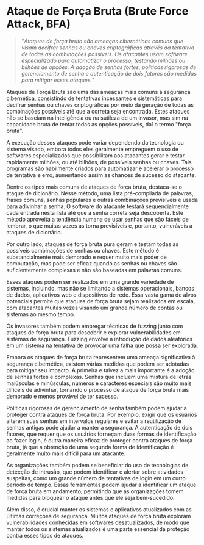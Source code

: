 # Ataque de Força Bruta (Brute Force Attack, BFA)

>"*Ataques de força bruta são ameaças cibernéticas comuns que visam decifrar senhas ou chaves criptográficas através da tentativa de todas as combinações possíveis. Os atacantes usam software especializado para automatizar o processo, testando milhões ou bilhões de opções. A adoção de senhas fortes, políticas rigorosas de gerenciamento de senha e autenticação de dois fatores são medidas para mitigar esses ataques.*" 

Ataques de Força Bruta são uma das ameaças mais comuns à segurança cibernética, consistindo de tentativas incessantes e sistemáticas para decifrar senhas ou chaves criptográficas por meio da geração de todas as combinações possíveis até que a correta seja encontrada. Estes ataques não se baseiam na inteligência ou na sutileza de um invasor, mas sim na capacidade bruta de tentar todas as opções possíveis, daí o termo "força bruta".

A execução desses ataques pode variar dependendo da tecnologia ou sistema visado, embora todos eles geralmente empreguem o uso de softwares especializados que possibilitam aos atacantes gerar e testar rapidamente milhões, ou até bilhões, de possíveis senhas ou chaves. Tais programas são habilmente criados para automatizar e acelerar o processo de tentativa e erro, aumentando assim as chances de sucesso do atacante.

Dentre os tipos mais comuns de ataques de força bruta, destaca-se o ataque de dicionário. Nesse método, uma lista pré-compilada de palavras, frases comuns, senhas populares e outras combinações previsíveis é usada para adivinhar a senha. O software do atacante testará sequencialmente cada entrada nesta lista até que a senha correta seja descoberta. Este método aproveita a tendência humana de usar senhas que são fáceis de lembrar, o que muitas vezes as torna previsíveis e, portanto, vulneráveis a ataques de dicionário.

Por outro lado, ataques de força bruta pura geram e testam todas as possíveis combinações de senhas ou chaves. Este método é substancialmente mais demorado e requer muito mais poder de computação, mas pode ser eficaz quando as senhas ou chaves são suficientemente complexas e não são baseadas em palavras comuns.

Esses ataques podem ser realizados em uma grande variedade de sistemas, incluindo, mas não se limitando a sistemas operacionais, bancos de dados, aplicativos web e dispositivos de rede. Essa vasta gama de alvos potenciais permite que ataques de força bruta sejam realizados em escala, com atacantes muitas vezes visando um grande número de contas ou sistemas ao mesmo tempo.

Os invasores também podem empregar técnicas de fuzzing junto com ataques de força bruta para descobrir e explorar vulnerabilidades em sistemas de segurança. Fuzzing envolve a introdução de dados aleatórios em um sistema na tentativa de provocar uma falha que possa ser explorada.

Embora os ataques de força bruta representem uma ameaça significativa à segurança cibernética, existem várias medidas que podem ser adotadas para mitigar seu impacto. A primeira e talvez a mais importante é a adoção de senhas fortes e complexas. Senhas que incluem uma mistura de letras maiúsculas e minúsculas, números e caracteres especiais são muito mais difíceis de adivinhar, tornando o processo de ataque de força bruta mais demorado e menos provável de ter sucesso.

Políticas rigorosas de gerenciamento de senha também podem ajudar a proteger contra ataques de força bruta. Por exemplo, exigir que os usuários alterem suas senhas em intervalos regulares e evitar a reutilização de senhas antigas pode ajudar a manter a segurança. A autenticação de dois fatores, que requer que os usuários forneçam duas formas de identificação ao fazer login, é outra maneira eficaz de proteger contra ataques de força bruta, já que a obtenção de uma segunda forma de identificação é geralmente muito mais difícil para um atacante.

As organizações também podem se beneficiar do uso de tecnologias de detecção de intrusão, que podem identificar e alertar sobre atividades suspeitas, como um grande número de tentativas de login em um curto período de tempo. Essas ferramentas podem ajudar a identificar um ataque de força bruta em andamento, permitindo que as organizações tomem medidas para bloquear o ataque antes que ele seja bem-sucedido.

Além disso, é crucial manter os sistemas e aplicativos atualizados com as últimas correções de segurança. Muitos ataques de força bruta exploram vulnerabilidades conhecidas em softwares desatualizados, de modo que manter todos os sistemas atualizados é uma parte essencial da proteção contra esses tipos de ataques.
